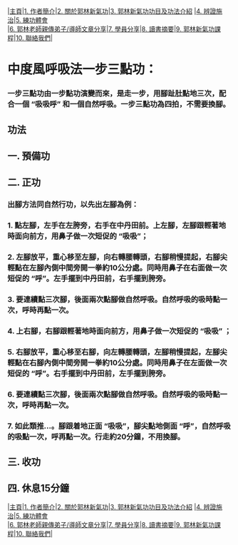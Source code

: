 |[主頁](/README.md)|[1. 作者簡介](/a10.md)|[2. 關於郭林新氣功](/a1.md)|[3. 郭林新氣功功目及功法介紹](/a2.md) |[4. 辨證施治](/a3.md)|[5. 練功體會](/a5.md)  
|[6. 郭林老師親傳弟子/導師文章分享](/a6.md)|[7. 學員分享](/a7.md)|[8. 讀書摘要](/a4.md)|[9. 郭林新氣功課程](/郭林新氣功課程.md)|[10. 聯絡我們](/a9.md)|    
# 中度風呼吸法一步三點功：      

### 一步三點功由一步點功演變而來，是走一步，用腳趾肚點地三次，配合一個 “吸吸呼” 和一個自然呼吸。一步三點功為四拍，不需要換腳。 

## 功法  

## 一. 預備功  
## 二. 正功 

### 出腳方法同自然行功，以先出左腳為例：  
### 1. 點左腳，左手在左胯旁，右手在中丹田前。上左腳，左腳跟輕著地時面向前方，用鼻子做一次短促的 “吸吸”；  
### 2. 左腳放平，重心移至左腳，向右轉腰轉頭，右腳稍慢提起，右腳尖輕點在左腳內側中間旁開一拳約10公分處。同時用鼻子在右面做一次短促的 “呼”。左手擺到中丹田前，右手擺到胯旁。  
### 3. 要連續點三次腳，後面兩次點腳做自然呼吸。自然呼吸的吸時點一次，呼時再點一次。  
### 4. 上右腳，右腳跟輕著地時面向前方，用鼻子做一次短促的 “吸吸” ；  
### 5. 右腳放平，重心移至右腳，向左轉腰轉頭，左腳稍慢提起，左腳尖輕點在右腳內側中間旁開一拳約10公分處。同時用鼻子在左面做一次短促的 “呼”。右手擺到中丹田前，左手擺到胯旁。  
### 6. 要連續點三次腳，後面兩次點腳做自然呼吸。自然呼吸的吸時點一次，呼時再點一次。  
### 7. 如此類推...。腳跟着地正面 “吸吸”，腳尖點地側面 “呼”，自然呼吸的吸點一次，呼再點一次。行走約20分鐘，不用換腳。    
## 三. 收功  
## 四. 休息15分鐘  

|[主頁](/README.md)|[1. 作者簡介](/a10.md)|[2. 關於郭林新氣功](/a1.md)|[3. 郭林新氣功功目及功法介紹](/a2.md) |[4. 辨證施治](/a3.md)|[5. 練功體會](/a5.md)  
|[6. 郭林老師親傳弟子/導師文章分享](/a6.md)|[7. 學員分享](/a7.md)|[8. 讀書摘要](/a4.md)|[9. 郭林新氣功課程](/郭林新氣功課程.md)|[10. 聯絡我們](/a9.md)|    



